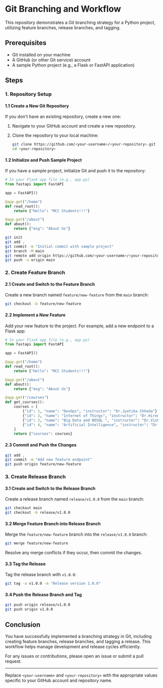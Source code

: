 
# Git Branching and Workflow

This repository demonstrates a Git branching strategy for a Python project, utilizing feature branches, release branches, and tagging.

## Prerequisites

- Git installed on your machine
- A GitHub (or other Git service) account
- A sample Python project (e.g., a Flask or FastAPI application)

## Steps

### 1. Repository Setup

#### 1.1 Create a New Git Repository

If you don't have an existing repository, create a new one:

1. Navigate to your GitHub account and create a new repository.
2. Clone the repository to your local machine:

   ```bash
   git clone https://github.com/<your-username>/<your-repository>.git
   cd <your-repository>
   ```

#### 1.2 Initialize and Push Sample Project

If you have a sample project, initialize Git and push it to the repository:
```python
# In your Flask app file (e.g., app.py)
from fastapi import FastAPI

app = FastAPI()

@app.get("/home")
def read_root():
    return {"Hello": "MCC Students!!!"}

@app.get("/about")
def about():
    return {"msg": "About Us"}

```



```bash
git init
git add .
git commit -m "Initial commit with sample project"
git branch -M main
git remote add origin https://github.com/<your-username>/<your-repository>.git
git push -u origin main
```

### 2. Create Feature Branch

#### 2.1 Create and Switch to the Feature Branch

Create a new branch named `feature/new-feature` from the `main` branch:

```bash
git checkout -b feature/new-feature
```

#### 2.2 Implement a New Feature

Add your new feature to the project. For example, add a new endpoint to a Flask app:

```python
# In your Flask app file (e.g., app.py)
from fastapi import FastAPI

app = FastAPI()

@app.get("/home")
def read_root():
    return {"Hello": "MCC Students!!!"}

@app.get("/about")
def about():
    return {"msg": "About Us"}

@app.get("/courses")
def get_courses():
    courses = [
        {"id": 1, "name": "DevOps", "instructor": "Dr.Jyotika Chheda"},
        {"id": 2, "name": "Internet of Things", "instructor": "Dr.Hiren Dand"},
        {"id": 3, "name": "Big Data and NOSQL ", "instructor": "Dr.Vishal Borude"},
        {"id": 4, "name": "Artificial Intelligence", "instructor": "Dr.Priti Pathak"}
    ]
    return {"courses": courses}
```

#### 2.3 Commit and Push the Changes

```bash
git add .
git commit -m "Add new feature endpoint"
git push origin feature/new-feature
```

### 3. Create Release Branch

#### 3.1 Create and Switch to the Release Branch

Create a release branch named `release/v1.0.0` from the `main` branch:

```bash
git checkout main
git checkout -b release/v1.0.0
```

#### 3.2 Merge Feature Branch into Release Branch

Merge the `feature/new-feature` branch into the `release/v1.0.0` branch:

```bash
git merge feature/new-feature
```

Resolve any merge conflicts if they occur, then commit the changes.

#### 3.3 Tag the Release

Tag the release branch with `v1.0.0`:

```bash
git tag -a v1.0.0 -m "Release version 1.0.0"
```

#### 3.4 Push the Release Branch and Tag

```bash
git push origin release/v1.0.0
git push origin v1.0.0
```

## Conclusion

You have successfully implemented a branching strategy in Git, including creating feature branches, release branches, and tagging a release. This workflow helps manage development and release cycles efficiently.

For any issues or contributions, please open an issue or submit a pull request.

---

Replace `<your-username>` and `<your-repository>` with the appropriate values specific to your GitHub account and repository name.
